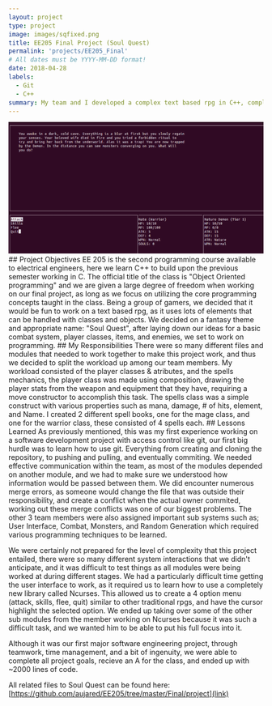 ```yaml
---
layout: project
type: project
image: images/sqfixed.png
title: EE205 Final Project (Soul Quest)
permalink: 'projects/EE205_Final'
# All dates must be YYYY-MM-DD format!
date: 2018-04-28
labels:
  - Git
  - C++
summary: My team and I developed a complex text based rpg in C++, complete with combat system, items, stats, and encounters
---
```

<img class="ui medium right floated rounded image" src="../images/sq2.png">
## Project Objectives
EE 205 is the second programming course available to electrical engineers, here we learn C++ to build upon the previous semester working in C. The official title of the class is "Object Oriented programming" and we are given a large degree of freedom when working on our final project, as long as we focus on utilizing the core programming concepts taught in the class. Being a group of gamers, we decided that it would be fun to work on a text based rpg, as it uses lots of elements that can be handled with classes and objects. We decided on a fantasy theme and appropriate name: "Soul Quest", after laying down our ideas for a basic combat system, player classes, items, and enemies, we set to work on programming.
## My Responsibilities
There were so many different files and modules that needed to work together to make this project work, and thus we decided to split the workload up among our team members. My workload consisted of the player classes & atributes, and the spells mechanics, the player class was made using composition, drawing the player stats from the weapon and equipment that they have, requiring a move constructor to accomplish this task. The spells class was a simple construct with various properties such as mana, damage, # of hits, element, and Name. I created 2 different spell books, one for the mage class, and one for the warrior class, these consisted of 4 spells each.
## Lessons Learned
As previously mentioned, this was my first experience working on a software development project with access control like git, our first big hurdle was to learn how to use git. Everything from creating and cloning the repository, to pushing and pulling, and eventually commiting. We needed effective communication within the team, as most of the modules depended on another module, and we had to make sure we understood how information would be passed between them. We did encounter numerous merge errors, as someone would change the file that was outside their responsibility, and create a conflict when the actual owner commited, working out these merge conflicts was one of our biggest problems. The other 3 team members were also assigned important sub systems such as; User Interface, Combat, Monsters, and Random Generation which required various programming techniques to be learned.

We were certainly not prepared for the level of complexity that this project entailed, there were so many different system interactions that we didn't anticipate, and it was difficult to test things as all modules were being worked at during different stages. We had a particularly difficult time getting the user interface to work, as it required us to learn how to use a completely new library called Ncurses. This allowed us to create a 4 option menu (attack, skills, flee, quit) similar to other traditional rpgs, and have the cursor highlight the selected option. We ended up taking over some of the other sub modules from the member working on Ncurses because it was such a difficult task, and we wanted him to be able to put his full focus into it. 

Although it was our first major software engineering project, through teamwork, time management, and a bit of ingenuity, we were able to complete all project goals, recieve an A for the class, and ended up with ~2000 lines of code.

All related files to Soul Quest can be found here: [https://github.com/aujared/EE205/tree/master/Final/project](link)
